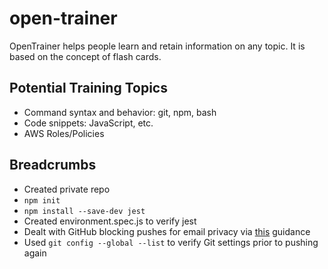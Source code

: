 # open-trainer
OpenTrainer helps people learn and retain information on any topic. It is based on the concept of flash cards.

## Potential Training Topics
* Command syntax and behavior: git, npm, bash
* Code snippets: JavaScript, etc.
* AWS Roles/Policies

## Breadcrumbs
* Created private repo
* `npm init`
* `npm install --save-dev jest`
* Created environment.spec.js to verify jest
* Dealt with GitHub blocking pushes for email privacy via [this](https://docs.github.com/en/account-and-profile/setting-up-and-managing-your-github-user-account/managing-email-preferences/setting-your-commit-email-address) guidance
* Used `git config --global --list` to verify Git settings prior to pushing again

